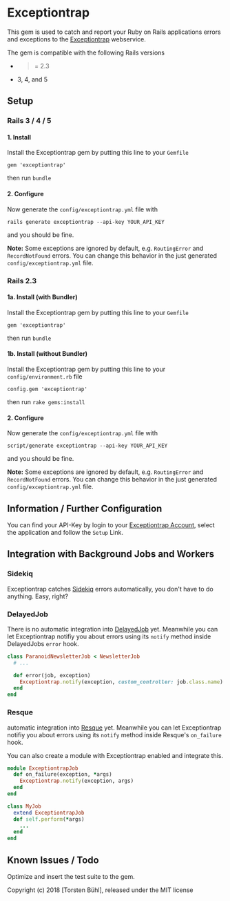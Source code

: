 # Exceptiontrap

This gem is used to catch and report your Ruby on Rails applications errors and exceptions to the [Exceptiontrap](https://exceptiontrap.com) webservice.

The gem is compatible with the following Rails versions

- >= 2.3
- 3, 4, and 5

## Setup

### Rails 3 / 4 / 5

#### 1. Install

Install the Exceptiontrap gem by putting this line to your `Gemfile`

    gem 'exceptiontrap'

then run `bundle`

#### 2. Configure

Now generate the `config/exceptiontrap.yml` file with

    rails generate exceptiontrap --api-key YOUR_API_KEY

and you should be fine.

**Note:** Some exceptions are ignored by default, e.g. `RoutingError` and `RecordNotFound` errors. You can change this behavior in the just generated `config/exceptiontrap.yml` file.

### Rails 2.3

#### 1a. Install (with Bundler)

Install the Exceptiontrap gem by putting this line to your `Gemfile`

    gem 'exceptiontrap'

then run `bundle`

#### 1b. Install (without Bundler)

Install the Exceptiontrap gem by putting this line to your `config/environment.rb` file

    config.gem 'exceptiontrap'

then run `rake gems:install`

#### 2. Configure

Now generate the `config/exceptiontrap.yml` file with

    script/generate exceptiontrap --api-key YOUR_API_KEY

and you should be fine.

**Note:** Some exceptions are ignored by default, e.g. `RoutingError` and `RecordNotFound` errors. You can change this behavior in the just generated `config/exceptiontrap.yml` file.

## Information / Further Configuration

You can find your API-Key by login to your [Exceptiontrap Account](https://exceptiontrap.com/login), select the application and follow the `Setup` Link.

## Integration with Background Jobs and Workers

### Sidekiq

Exceptiontrap catches [Sidekiq](http://sidekiq.org) errors automatically, you don't have to do anything. Easy, right?

### DelayedJob

There is no automatic integration into [DelayedJob](https://github.com/collectiveidea/delayed_job) yet. Meanwhile you can let Exceptiontrap notifiy you about errors using its `notify` method inside DelayedJobs `error` hook.

```ruby
class ParanoidNewsletterJob < NewsletterJob
  # ...

  def error(job, exception)
    Exceptiontrap.notify(exception, custom_controller: job.class.name)
  end
end
```

### Resque

automatic integration into [Resque](https://github.com/resque/resque) yet. Meanwhile you can let Exceptiontrap notifiy you about errors using its `notify` method inside Resque's `on_failure` hook.

You can also create a module with Exceptiontrap enabled and integrate this.

```ruby
module ExceptiontrapJob
  def on_failure(exception, *args)
    Exceptiontrap.notify(exception, args)
  end
end

class MyJob
  extend ExceptiontrapJob
  def self.perform(*args)
    ...
  end
end
```

## Known Issues / Todo

Optimize and insert the test suite to the gem.


Copyright (c) 2018 [Torsten Bühl], released under the MIT license
